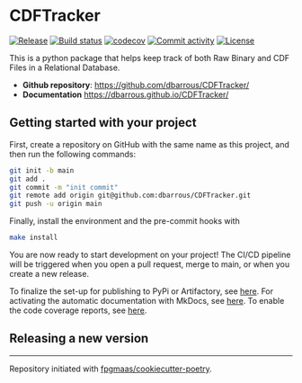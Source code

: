 # CDFTracker

[![Release](https://img.shields.io/github/v/release/dbarrous/CDFTracker)](https://img.shields.io/github/v/release/dbarrous/CDFTracker)
[![Build status](https://img.shields.io/github/actions/workflow/status/dbarrous/CDFTracker/main.yml?branch=main)](https://github.com/dbarrous/CDFTracker/actions/workflows/main.yml?query=branch%3Amain)
[![codecov](https://codecov.io/gh/dbarrous/CDFTracker/branch/main/graph/badge.svg)](https://codecov.io/gh/dbarrous/CDFTracker)
[![Commit activity](https://img.shields.io/github/commit-activity/m/dbarrous/CDFTracker)](https://img.shields.io/github/commit-activity/m/dbarrous/CDFTracker)
[![License](https://img.shields.io/github/license/dbarrous/CDFTracker)](https://img.shields.io/github/license/dbarrous/CDFTracker)

This is a python package that helps keep track of both Raw Binary and CDF Files in a Relational Database.

- **Github repository**: <https://github.com/dbarrous/CDFTracker/>
- **Documentation** <https://dbarrous.github.io/CDFTracker/>

## Getting started with your project

First, create a repository on GitHub with the same name as this project, and then run the following commands:

``` bash
git init -b main
git add .
git commit -m "init commit"
git remote add origin git@github.com:dbarrous/CDFTracker.git
git push -u origin main
```

Finally, install the environment and the pre-commit hooks with 

```bash
make install
```

You are now ready to start development on your project! The CI/CD
pipeline will be triggered when you open a pull request, merge to main,
or when you create a new release.

To finalize the set-up for publishing to PyPi or Artifactory, see
[here](https://fpgmaas.github.io/cookiecutter-poetry/features/publishing/#set-up-for-pypi).
For activating the automatic documentation with MkDocs, see
[here](https://fpgmaas.github.io/cookiecutter-poetry/features/mkdocs/#enabling-the-documentation-on-github).
To enable the code coverage reports, see [here](https://fpgmaas.github.io/cookiecutter-poetry/features/codecov/).

## Releasing a new version



---

Repository initiated with [fpgmaas/cookiecutter-poetry](https://github.com/fpgmaas/cookiecutter-poetry).